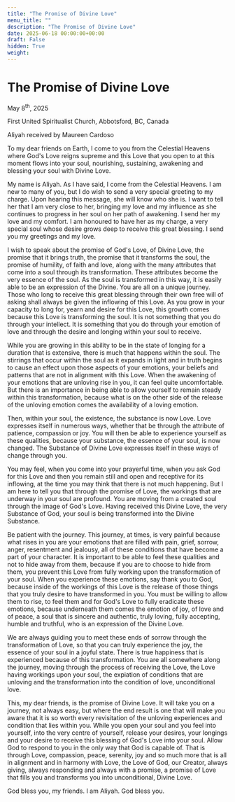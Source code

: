 ```yaml
---
title: "The Promise of Divine Love"
menu_title: ""
description: "The Promise of Divine Love"
date: 2025-06-18 00:00:00+00:00
draft: False
hidden: True
weight:
---
```

# The Promise of Divine Love

May 8<sup>th</sup>, 2025

First United Spiritualist Church, Abbotsford, BC, Canada

Aliyah received by Maureen Cardoso

To my dear friends on Earth, I come to you from the Celestial Heavens where God's Love reigns supreme and this Love that you open to at this moment flows into your soul, nourishing, sustaining, awakening and blessing your soul with Divine Love.

My name is Aliyah. As I have said, I come from the Celestial Heavens. I am new to many of you, but I do wish to send a very special greeting to my charge. Upon hearing this message, she will know who she is. I want to tell her that I am very close to her, bringing my love and my influence as she continues to progress in her soul on her path of awakening. I send her my love and my comfort. I am honoured to have her as my charge, a very special soul whose desire grows deep to receive this great blessing. I send you my greetings and my love.

I wish to speak about the promise of God's Love, of Divine Love, the promise that it brings truth, the promise that it transforms the soul, the promise of humility, of faith and love, along with the many attributes that come into a soul through its transformation. These attributes become the very essence of the soul. As the soul is transformed in this way, it is easily able to be an expression of the Divine. You are all on a unique journey. Those who long to receive this great blessing through their own free will of asking shall always be given the inflowing of this Love. As you grow in your capacity to long for, yearn and desire for this Love, this growth comes because this Love is transforming the soul. It is not something that you do through your intellect. It is something that you do through your emotion of love and through the desire and longing within your soul to receive.

While you are growing in this ability to be in the state of longing for a duration that is extensive, there is much that happens within the soul. The stirrings that occur within the soul as it expands in light and in truth begins to cause an effect upon those aspects of your emotions, your beliefs and patterns that are not in alignment with this Love. When the awakening of your emotions that are unloving rise in you, it can feel quite uncomfortable. But there is an importance in being able to allow yourself to remain steady within this transformation, because what is on the other side of the release of the unloving emotion comes the availability of a loving emotion.

Then, within your soul, the existence, the substance is now Love. Love expresses itself in numerous ways, whether that be through the attribute of patience, compassion or joy. You will then be able to experience yourself as these qualities, because your substance, the essence of your soul, is now changed. The Substance of Divine Love expresses itself in these ways of change through you.

You may feel, when you come into your prayerful time, when you ask God for this Love and then you remain still and open and receptive for its inflowing, at the time you may think that there is not much happening. But I am here to tell you that through the promise of Love, the workings that are underway in your soul are profound. You are moving from a created soul through the image of God's Love. Having received this Divine Love, the very Substance of God, your soul is being transformed into the Divine Substance.

Be patient with the journey. This journey, at times, is very painful because what rises in you are your emotions that are filled with pain, grief, sorrow, anger, resentment and jealousy, all of these conditions that have become a part of your character. It is important to be able to feel these qualities and not to hide away from them, because if you are to choose to hide from them, you prevent this Love from fully working upon the transformation of your soul. When you experience these emotions, say thank you to God, because inside of the workings of this Love is the release of those things that you truly desire to have transformed in you. You must be willing to allow them to rise, to feel them and for God's Love to fully eradicate these emotions, because underneath them comes the emotion of joy, of love and of peace, a soul that is sincere and authentic, truly loving, fully accepting, humble and truthful, who is an expression of the Divine Love.

We are always guiding you to meet these ends of sorrow through the transformation of Love, so that you can truly experience the joy, the essence of your soul in a joyful state. There is true happiness that is experienced because of this transformation. You are all somewhere along the journey, moving through the process of receiving the Love, the Love having workings upon your soul, the expiation of conditions that are unloving and the transformation into the condition of love, unconditional love.

This, my dear friends, is the promise of Divine Love. It will take you on a journey, not always easy, but where the end result is one that will make you aware that it is so worth every revisitation of the unloving experiences and condition that lies within you. While you open your soul and you feel into yourself, into the very centre of yourself, release your desires, your longings and your desire to receive this blessing of God's Love into your soul. Allow God to respond to you in the only way that God is capable of. That is through Love, compassion, peace, serenity, joy and so much more that is all in alignment and in harmony with Love, the Love of God, our Creator, always giving, always responding and always with a promise, a promise of Love that fills you and transforms you into unconditional, Divine Love.

God bless you, my friends. I am Aliyah. God bless you.
